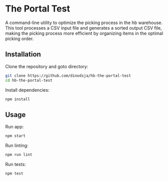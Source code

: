 # The Portal Test

A command-line utility to optimize the picking process in the hb warehouse. This tool processes a CSV input file and generates a sorted output CSV file, making the picking process more efficient by organizing items in the optimal picking order.

## Installation

Clone the repository and goto directory:

```bash
git clone https://github.com/dinodsja/hb-the-portal-test
cd hb-the-portal-test
```

Install dependencies:

```bash
npm install
```

## Usage

Run app:

```bash
npm start
```

Run linting:

```bash
npm run lint
```

Run tests:

```bash
npm test
```
